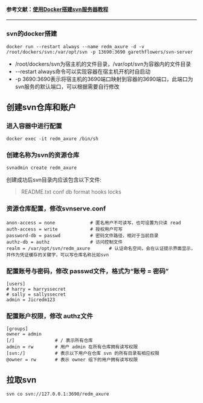 #### 参考文献：[使用Docker搭建svn服务器教程](https://www.cnblogs.com/daryl-blog/p/11369577.html)
---

### svn的docker搭建
```
docker run --restart always --name redm_axure -d -v /root/dockers/svn:/var/opt/svn -p 13690:3690 garethflowers/svn-server
```
* /root/dockers/svn为宿主机的文件目录，/var/opt/svn为容器内的文件目录
* --restart always命令可以实现容器在宿主机开机时自启动
* -p 3690:3690表示将宿主机的3690端口映射到容器的3690端口，此端口为svn服务的默认端口，可以根据需要自行修改

## 创建svn仓库和账户
### 进入容器中进行配置
```
docker exec -it redm_axure /bin/sh
```
### 创建名称为svn的资源仓库
```
svnadmin create redm_axure
```
创建成功后svn目录内应该包含以下文件:

> README.txt conf db format hooks locks

### 资源仓库配置，修改svnserve.conf
```
anon-access = none             # 匿名用户不可读写，也可设置为只读 read
auth-access = write            # 授权用户可写
password-db = passwd           # 密码文件路径，相对于当前目录
authz-db = authz               # 访问控制文件
realm = /var/opt/svn/redm_axure       # 认证命名空间，会在认证提示界面显示，并作为凭证缓存的关键字，可以写仓库名称比如svn
```

### 配置账号与密码，修改 passwd文件，格式为“账号 = 密码”
```
[users]
# harry = harryssecret
# sally = sallyssecret
admin = Jicredm123
```

### 配置账户权限，修改 authz文件
```
[groups]
owner = admin
[/]               # / 表示所有仓库
admin = rw        # 用户 admin 在所有仓库拥有读写权限
[svn:/]           # 表示以下用户在仓库 svn 的所有目录有相应权限
@owner = rw       # 表示 owner 组下的用户拥有读写权限
```

## 拉取svn
```
svn co svn://127.0.0.1:3690/redm_axure
```



